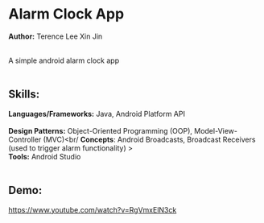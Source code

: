 ﻿# Alarm Clock App
 
**Author:** Terence Lee Xin Jin<br/><br/>

A simple android alarm clock app<br/><br/>



## Skills:
   **Languages/Frameworks:** Java, Android Platform API<br/><br/>
   **Design Patterns:** Object-Oriented Programming (OOP), Model-View-Controller (MVC)<br/
   **Concepts**: Android Broadcasts, Broadcast Receivers (used to trigger alarm functionality)  ><br/>
   **Tools:** Android Studio<br/><br/>
   

## Demo:
https://www.youtube.com/watch?v=RgVmxElN3ck

